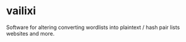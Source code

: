 # vailixi
Software for altering converting wordlists into plaintext / hash pair lists websites and more.
